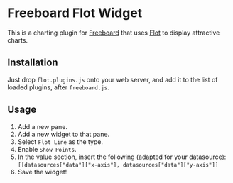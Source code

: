Freeboard Flot Widget
=====================

This is a charting plugin for [Freeboard][fb] that uses [Flot][flot] to display
attractive charts.

[fb]: https://github.com/Freeboard/freeboard
[flot]: http://www.flotcharts.org/

## Installation

Just drop `flot.plugins.js` onto your web server, and add it to the list of
loaded plugins, after `freeboard.js`.

## Usage

 1. Add a new pane.
 2. Add a new widget to that pane.
 3. Select `Flot Line` as the type.
 4. Enable `Show Points`.
 5. In the value section, insert the following (adapted for your datasource):
`
[[datasources["data"]["x-axis"], datasources["data"]["y-axis"]]
`
 6. Save the widget!
